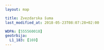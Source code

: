 ```yaml
---
layout: map

title: Zvezdarska šuma
last_modified_at: 2018-05-23T08:07:28+02:00

WDPA: [555560018]
geoSrbija:
  L1_183: [169]
---
```

